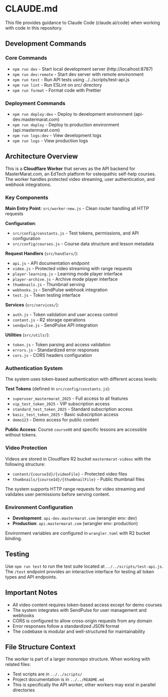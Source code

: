 # CLAUDE.md

This file provides guidance to Claude Code (claude.ai/code) when working with code in this repository.

## Development Commands

### Core Commands
- `npm run dev` - Start local development server (http://localhost:8787)
- `npm run dev:remote` - Start dev server with remote environment
- `npm run test` - Run API tests using ../../scripts/test-api.js
- `npm run lint` - Run ESLint on src/ directory
- `npm run format` - Format code with Prettier

### Deployment Commands
- `npm run deploy:dev` - Deploy to development environment (api-dev.mastermarat.com)
- `npm run deploy` - Deploy to production environment (api.mastermarat.com)
- `npm run logs:dev` - View development logs
- `npm run logs` - View production logs

## Architecture Overview

This is a **Cloudflare Worker** that serves as the API backend for MasterMarat.com, an EdTech platform for osteopathic self-help courses. The worker handles protected video streaming, user authentication, and webhook integrations.

### Key Components

**Main Entry Point**: `src/worker-new.js` - Clean router handling all HTTP requests

**Configuration**:
- `src/config/constants.js` - Test tokens, permissions, and API configuration
- `src/config/courses.js` - Course data structure and lesson metadata

**Request Handlers** (`src/handlers/`):
- `api.js` - API documentation endpoint
- `video.js` - Protected video streaming with range requests
- `player-learning.js` - Learning mode player interface
- `player-archive.js` - Archive mode player interface
- `thumbnails.js` - Thumbnail serving
- `webhooks.js` - SendPulse webhook integration
- `test.js` - Token testing interface

**Services** (`src/services/`):
- `auth.js` - Token validation and user access control
- `content.js` - R2 storage operations
- `sendpulse.js` - SendPulse API integration

**Utilities** (`src/utils/`):
- `token.js` - Token parsing and access validation
- `errors.js` - Standardized error responses
- `cors.js` - CORS headers configuration

### Authentication System

The system uses token-based authentication with different access levels:

**Test Tokens** (defined in `src/config/constants.js`):
- `superuser_mastermarat_2025` - Full access to all features
- `vip_test_token_2025` - VIP subscription access
- `standard_test_token_2025` - Standard subscription access
- `basic_test_token_2025` - Basic subscription access
- `demo123` - Demo access for public content

**Public Access**: Course `course00` and specific lessons are accessible without tokens.

### Video Protection

Videos are stored in Cloudflare R2 bucket `mastermarat-videos` with the following structure:
- `content/{courseId}/{videoFile}` - Protected video files
- `thumbnails/{courseId}/{thumbnailFile}` - Public thumbnail files

The system supports HTTP range requests for video streaming and validates user permissions before serving content.

### Environment Configuration

- **Development**: `api-dev.mastermarat.com` (wrangler env: dev)
- **Production**: `api.mastermarat.com` (wrangler env: production)

Environment variables are configured in `wrangler.toml` with R2 bucket binding.

## Testing

Use `npm run test` to run the test suite located at `../../scripts/test-api.js`. The `/test` endpoint provides an interactive interface for testing all token types and API endpoints.

## Important Notes

- All video content requires token-based access except for demo courses
- The system integrates with SendPulse for user management and webhooks
- CORS is configured to allow cross-origin requests from any domain
- Error responses follow a standardized JSON format
- The codebase is modular and well-structured for maintainability

## File Structure Context

The worker is part of a larger monorepo structure. When working with related files:
- Test scripts are in `../../scripts/`
- Project documentation is in `../../README.md`
- This is specifically the API worker, other workers may exist in parallel directories